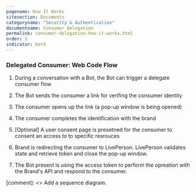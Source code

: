 ```yaml
---
pagename: How It Works
sitesection: Documents
categoryname: "Security & Authentication"
documentname: Consumer Delegation
permalink: consumer-delegation-how-it-works.html
order: 3
indicator: both
---
```


### Delegated Consumer: Web Code Flow

1.	During a conversation with a Bot, the Bot can trigger a delegate consumer flow

2.	The Bot sends the consumer a link for verifing the consumer identity

3. 	The consumer opens up the link (a pop-up window is being opened)

4. 	The consumer completes the identification with the brand

5.  [Optional] A user consent page is presetned for the consumer to consent an access to to specific resrouces

6. 	Brand is redirecting the consumer to LivePerson. LivePerson validates state and retrieve token and close the pop-up window.

7. 	The Bot present is using the access token to perform the opreation with the Brand's API and respond to the consumer.

[comment]: <> Add a sequence diagram.
